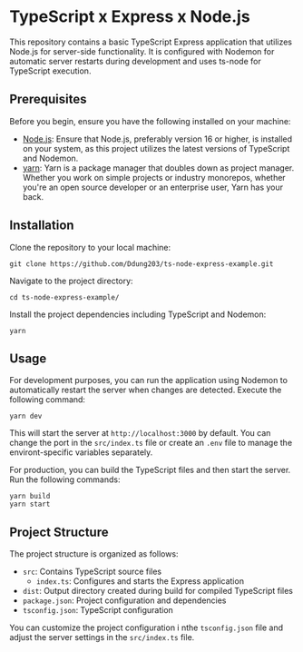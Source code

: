 # TypeScript x Express x Node.js

This repository contains a basic TypeScript Express application that utilizes Node.js for server-side functionality. It is configured with Nodemon for automatic server restarts during development and uses ts-node for TypeScript execution.

## Prerequisites

Before you begin, ensure you have the following installed on your machine:

- [Node.js](https://nodejs.org/): Ensure that Node.js, preferably version 16 or higher, is installed on your system, as this project utilizes the latest versions of TypeScript and Nodemon.
- [yarn](https://yarnpkg.com/): Yarn is a package manager that doubles down as project manager. Whether you work on simple projects or industry monorepos, whether you're an open source developer or an enterprise user, Yarn has your back.

## Installation

Clone the repository to your local machine:

```
git clone https://github.com/Ddung203/ts-node-express-example.git
```

Navigate to the project directory:

```
cd ts-node-express-example/
```

Install the project dependencies including TypeScript and Nodemon:

```
yarn
```

## Usage

For development purposes, you can run the application using Nodemon to automatically restart the server when changes are detected. Execute the following command:

```
yarn dev
```

This will start the server at `http://localhost:3000` by default. You can change the port in the `src/index.ts` file or create an `.env` file to manage the environt-specific variables separately.

For production, you can build the TypeScript files and then start the server. Run the following commands:

```
yarn build
yarn start
```

## Project Structure

The project structure is organized as follows:

- `src`: Contains TypeScript source files
  - `index.ts`: Configures and starts the Express application
- `dist`: Output directory created during build for compiled TypeScript files
- `package.json`: Project configuration and dependencies
- `tsconfig.json`: TypeScript configuration

You can customize the project configuration i nthe `tsconfig.json` file and adjust the server settings in the `src/index.ts` file.
